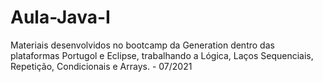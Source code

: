 # Aula-Java-I
Materiais desenvolvidos no bootcamp da Generation dentro das plataformas Portugol e Eclipse, trabalhando a Lógica, Laços Sequenciais, Repetição, Condicionais e Arrays. - 07/2021
